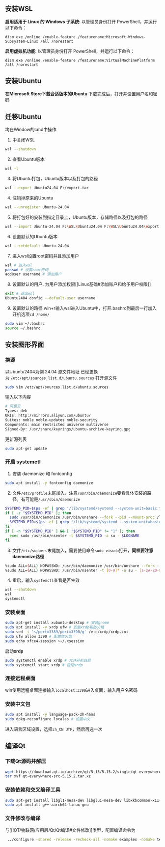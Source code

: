 ## 安装WSL
**启用适用于 Linux 的 Windows 子系统**:
以管理员身份打开 PowerShell，并运行以下命令：
```
dism.exe /online /enable-feature /featurename:Microsoft-Windows-Subsystem-Linux /all /norestart
```
**启用虚拟机功能**:
以管理员身份打开 PowerShell，并运行以下命令：
```
dism.exe /online /enable-feature /featurename:VirtualMachinePlatform /all /norestart
```

## 安装Ubuntu
**在Microsoft Store下载合适版本的Ubuntu**
下载完成后，打开并设置用户名和密码

## 迁移Ubuntu
均在Window的cmd中操作
1. 中关闭WSL
```bash
wsl --shutdown
```
2. 查看Ubuntu版本
```bash
wsl -l
```
3. 将Ubuntu打包，Ubuntu版本以及打包的路径
```bash
wsl --export Ubuntu24.04 F:/export.tar
```
4. 注销掉原来的Ubuntu
```bash
wsl --unregister Ubuntu-24.04
```
5. 将打包好的安装到指定目录上，Ubuntu版本，存储路径以及打包的路径
```bash
wsl --import Ubuntu-24.04 F:\WSL\Ubuntu24.04 F:\WSL\Ubuntu24.04\export.tar --version 2
```
6. 设置默认的Ubuntu版本
```bash
wsl --setdefault Ubuntu-24.04
```
7. 进入wsl设置root密码并且添加用户
```bash
wsl # 进入wsl
passwd # 设置root密码
adduser username # 添加用户
```
8. 设置默认的用户, 为用户添加权限[[Linux基础#添加账户和给予用户权限]]
```bash
exit # 退出wsl
Ubuntu2404 config --default-user username
```
9. 设置默认的路径
win+r输入wsl进入Ubuntu中，打开.bashrc到最后一行加入开机选项`cd /home/`
```bash
sudo vim ~/.bashrc
source ~/.bashrc
```

## 安装图形界面
### 换源
以Ubuntu2404为例
24.04 源文件地址 已经更换为 `/etc/apt/sources.list.d/ubuntu.sources`
打开源文件
```bash
sudo vim /etc/apt/sources.list.d/ubuntu.sources
```
输入以下内容
```bash
# 阿里云
Types: deb
URIs: http://mirrors.aliyun.com/ubuntu/
Suites: noble noble-updates noble-security
Components: main restricted universe multiverse
Signed-By: /usr/share/keyrings/ubuntu-archive-keyring.gpg

```
更新源列表
```bash
sudo apt-get update
```

### 开启 systemctl 
1. 安装 daemonize 和 fontconfig
```bash
sudo apt install -y fontconfig daemonize
```
2. 文件`/etc/profile`末尾加入，注意`/usr/bin/daemonize`要看具体安装的路径，有可能是`/usr/sbin/daemonize`
```bash
SYSTEMD_PID=$(ps -ef | grep '/lib/systemd/systemd --system-unit=basic.target$' | grep -v unshare | awk '{print $2}')
if [ -z "$SYSTEMD_PID" ]; then
  sudo /usr/bin/daemonize /usr/bin/unshare --fork --pid --mount-proc /lib/systemd/systemd --system-unit=basic.target
  SYSTEMD_PID=$(ps -ef | grep '/lib/systemd/systemd --system-unit=basic.target$' | grep -v unshare | awk '{print $2}')
fi
if [ -n "$SYSTEMD_PID" ] && [ "$SYSTEMD_PID" != "1" ]; then
  exec sudo /usr/bin/nsenter -t $SYSTEMD_PID -a su - $LOGNAME
fi
```
3. 文件`/etc/sudoers`末尾加入，需要使用命令`sudo visudo`打开，**同样要注意daemonize路径**
```bash
%sudo ALL=(ALL) NOPASSWD: /usr/bin/daemonize /usr/bin/unshare --fork --pid --mount-proc /lib/systemd/systemd --system-unit=basic.target
%sudo ALL=(ALL) NOPASSWD: /usr/bin/nsenter -t [0-9]* -a su - [a-zA-Z0-9]*
```
4. 重启，输入`systemctl`查看是否生效
```bash
wsl --shutdown
wsl
systemctl
```

### 安装桌面
```bash
sudo apt-get install xubuntu-desktop # 安装gnome
sudo apt install -y xrdp ufw # 安装xrdp和防火墙
sudo sed -i 's/port=3389/port=3390/g' /etc/xrdp/xrdp.ini
sudo ufw allow 3390 # 配置防火墙
sudo echo xfce4-session >~/.xsession
```
启动**xrdp**
```bash
sudo systemctl enable xrdp # 允许开机自启
sudo systemctl start xrdp # 启动xrdp
```

### 连接远程桌面
win使用远程桌面连接输入`localhost:3390`进入桌面，输入用户名密码

### 安装中文包
```bash
sudo apt install -y language-pack-zh-hans
sudo dpkg-reconfigure locales # 设置中文
```
进入语言区域设置，选择`zh_CN UTF`，然后再选一次

## 编译Qt
### 下载Qt源码并解压
```bash
wget https://download.qt.io/archive/qt/5.15/5.15.2/single/qt-everywhere-src-5.15.2.tar.xz	
tar xvf qt-everywhere-src-5.15.2.tar.xz
```
### 安装依赖和交叉编译工具
```bash
sudo apt-get install libgl1-mesa-dev libglu1-mesa-dev libxkbcommon-x11-dev libfontconfig1-dev python3 python-is-python3 libxcb-xfixes0-dev libxcb-util-dev
sudo apt install g++-aarch64-linux-gnu
```
### 文件修改与编译
与[[IOT/物联网/应用层/Qt/Qt编译#文件修改]]类型，配置编译命令为
```bash
 ../configure -shared -release -recheck-all -nomake examples -nomake tests -qt-xcb -opensource -confirm-license -platform aarch64-linux-gnu-g++ -prefix /usr/Qt
```

